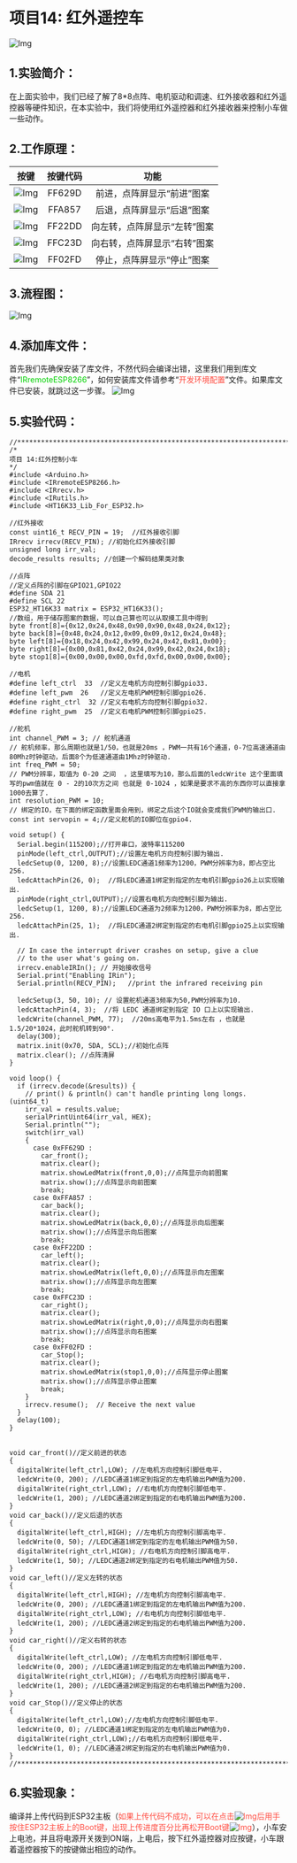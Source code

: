 # 项目14: 红外遥控车
![Img](/media/img-20230518082547.png)

## 1.实验简介：
在上面实验中，我们已经了解了8*8点阵、电机驱动和调速、红外接收器和红外遥控器等硬件知识，在本实验中，我们将使用红外遥控器和红外接收器来控制小车做一些动作。

## 2.工作原理：
|按键|按键代码|功能|
| :--: | :--: | :--: |
|![Img](/media/img-20230330140558.png)| FF629D |前进，点阵屏显示“前进”图案|
|![Img](/media/img-20230330140636.png)| FFA857 | 后退，点阵屏显示“后退”图案 |
|![Img](/media/img-20230330140706.png)| FF22DD | 向左转，点阵屏显示“左转”图案|
|![Img](/media/img-20230330140736.png)| FFC23D |向右转，点阵屏显示“右转”图案 |
|![Img](/media/img-20230330140806.png)| FF02FD|停止，点阵屏显示“停止”图案 |

## 3.流程图：
![Img](/media/img-20230330140847.png)

## 4.添加库文件：
首先我们先确保安装了库文件，不然代码会编译出错，这里我们用到库文件“<span style="color: rgb(0, 209, 0);">IRremoteESP8266</span>”，如何安装库文件请参考“<span style="color: rgb(255, 76, 65);">开发环境配置</span>”文件。如果库文件已安装，就跳过这一步骤。
![Img](/media/img-20230518101152.png)

## 5.实验代码：

```
//*************************************************************************************
/*
项目 14:红外控制小车
*/ 
#include <Arduino.h>
#include <IRremoteESP8266.h>
#include <IRrecv.h>
#include <IRutils.h>
#include <HT16K33_Lib_For_ESP32.h>

//红外接收
const uint16_t RECV_PIN = 19;  //红外接收引脚
IRrecv irrecv(RECV_PIN); //初始化红外接收引脚
unsigned long irr_val;
decode_results results; //创建一个解码结果类对象

//点阵
//定义点阵的引脚在GPIO21,GPIO22
#define SDA 21
#define SCL 22
ESP32_HT16K33 matrix = ESP32_HT16K33();
//数组，用于储存图案的数据，可以自己算也可以从取摸工具中得到
byte front[8]={0x12,0x24,0x48,0x90,0x90,0x48,0x24,0x12};
byte back[8]={0x48,0x24,0x12,0x09,0x09,0x12,0x24,0x48};
byte left[8]={0x18,0x24,0x42,0x99,0x24,0x42,0x81,0x00};
byte right[8]={0x00,0x81,0x42,0x24,0x99,0x42,0x24,0x18};
byte stop1[8]={0x00,0x00,0x00,0xfd,0xfd,0x00,0x00,0x00};

//电机
#define left_ctrl  33  //定义左电机方向控制引脚gpio33.
#define left_pwm  26   //定义左电机PWM控制引脚gpio26.
#define right_ctrl  32 //定义右电机方向控制引脚gpio32.
#define right_pwm  25  //定义右电机PWM控制引脚gpio25.

//舵机
int channel_PWM = 3; // 舵机通道
// 舵机频率，那么周期也就是1/50，也就是20ms ，PWM一共有16个通道，0-7位高速通道由80Mhz时钟驱动，后面8个为低速通道由1Mhz时钟驱动.
int freq_PWM = 50;
// PWM分辨率，取值为 0-20 之间  ，这里填写为10，那么后面的ledcWrite 这个里面填写的pwm值就在 0 - 2的10次方之间 也就是 0-1024 ，如果是要求不高的东西你可以直接拿1000去算了.
int resolution_PWM = 10;
// 绑定的IO，在下面的绑定函数里面会用到，绑定之后这个IO就会变成我们PWM的输出口.
const int servopin = 4;//定义舵机的IO脚位在gpio4.

void setup() {
  Serial.begin(115200);//打开串口，波特率115200
  pinMode(left_ctrl,OUTPUT);//设置左电机方向控制引脚为输出.
  ledcSetup(0, 1200, 8);//设置LEDC通道1频率为1200，PWM分辨率为8，即占空比256.
  ledcAttachPin(26, 0);  //将LEDC通道1绑定到指定的左电机引脚gpio26上以实现输出.
  pinMode(right_ctrl,OUTPUT);//设置右电机方向控制引脚为输出.
  ledcSetup(1, 1200, 8);//设置LEDC通道为2频率为1200，PWM分辨率为8，即占空比256.
  ledcAttachPin(25, 1);  //将LEDC通道2绑定到指定的右电机引脚gpio25上以实现输出.
  
  // In case the interrupt driver crashes on setup, give a clue
  // to the user what's going on.
  irrecv.enableIRIn(); // 开始接收信号
  Serial.print("Enabling IRin");
  Serial.println(RECV_PIN);   //print the infrared receiving pin
  
  ledcSetup(3, 50, 10); // 设置舵机通道3频率为50,PWM分辨率为10.
  ledcAttachPin(4, 3);  //将 LEDC 通道绑定到指定 IO 口上以实现输出.
  ledcWrite(channel_PWM, 77);  //20ms高电平为1.5ms左右 ，也就是1.5/20*1024，此时舵机转到90°.
  delay(300);
  matrix.init(0x70, SDA, SCL);//初始化点阵
  matrix.clear(); //点阵清屏
}

void loop() {
  if (irrecv.decode(&results)) {
    // print() & println() can't handle printing long longs. (uint64_t)
    irr_val = results.value;
    serialPrintUint64(irr_val, HEX);
    Serial.println("");
    switch(irr_val)
    {
      case 0xFF629D : 
        car_front(); 
        matrix.clear();
        matrix.showLedMatrix(front,0,0);//点阵显示向前图案
        matrix.show();//点阵显示向前图案  
        break;
      case 0xFFA857 : 
        car_back(); 
        matrix.clear();
        matrix.showLedMatrix(back,0,0);//点阵显示向后图案
        matrix.show();//点阵显示向后图案
        break;
      case 0xFF22DD : 
        car_left(); 
        matrix.clear();
        matrix.showLedMatrix(left,0,0);//点阵显示向左图案
        matrix.show();//点阵显示向左图案
        break; 
      case 0xFFC23D : 
        car_right();
        matrix.clear();
        matrix.showLedMatrix(right,0,0);//点阵显示向右图案
        matrix.show();//点阵显示向右图案
        break;
      case 0xFF02FD : 
        car_Stop();
        matrix.clear();
        matrix.showLedMatrix(stop1,0,0);//点阵显示停止图案
        matrix.show();//点阵显示停止图案
        break;
    }
    irrecv.resume();  // Receive the next value
  }
  delay(100);
}


void car_front()//定义前进的状态
{
  digitalWrite(left_ctrl,LOW); //左电机方向控制引脚低电平.
  ledcWrite(0, 200); //LEDC通道1绑定到指定的左电机输出PWM值为200.
  digitalWrite(right_ctrl,LOW); //右电机方向控制引脚低电平.
  ledcWrite(1, 200); //LEDC通道2绑定到指定的右电机输出PWM值为200.
}
void car_back()//定义后退的状态
{
  digitalWrite(left_ctrl,HIGH); //左电机方向控制引脚高电平.
  ledcWrite(0, 50); //LEDC通道1绑定到指定的左电机输出PWM值为50.
  digitalWrite(right_ctrl,HIGH); //右电机方向控制引脚高电平.
  ledcWrite(1, 50); //LEDC通道2绑定到指定的右电机输出PWM值为50.
}
void car_left()//定义左转的状态
{
  digitalWrite(left_ctrl,HIGH); //左电机方向控制引脚高电平.
  ledcWrite(0, 200); //LEDC通道1绑定到指定的左电机输出PWM值为200.
  digitalWrite(right_ctrl,LOW); //右电机方向控制引脚低电平.
  ledcWrite(1, 200); //LEDC通道2绑定到指定的右电机输出PWM值为200.
}
void car_right()//定义右转的状态
{
  digitalWrite(left_ctrl,LOW); //左电机方向控制引脚低电平.
  ledcWrite(0, 200); //LEDC通道1绑定到指定的左电机输出PWM值为200.
  digitalWrite(right_ctrl,HIGH); //右电机方向控制引脚高电平.
  ledcWrite(1, 200); //LEDC通道2绑定到指定的右电机输出PWM值为200.
}
void car_Stop()//定义停止的状态
{
  digitalWrite(left_ctrl,LOW);//左电机方向控制引脚低电平.
  ledcWrite(0, 0); //LEDC通道1绑定到指定的左电机输出PWM值为0.
  digitalWrite(right_ctrl,LOW);//右电机方向控制引脚低电平.
  ledcWrite(1, 0); //LEDC通道2绑定到指定的右电机输出PWM值为0.
}
//*************************************************************************************
```

## 6.实验现象：
编译并上传代码到ESP32主板（<span style="color: rgb(255, 76, 65);">如果上传代码不成功，可以在点击![Img](/media/img-20230330092521.png)后用手按住ESP32主板上的Boot键，出现上传进度百分比再松开Boot键![Img](/media/img-20230331144331.png)</span>），小车安上电池，并且将电源开关拨到ON端，上电后，按下红外遥控器对应按键，小车跟着遥控器按下的按键做出相应的动作。

